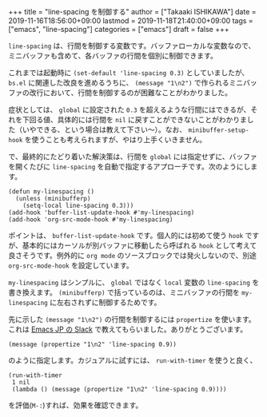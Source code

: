 +++
title = "line-spacing を制御する"
author = ["Takaaki ISHIKAWA"]
date = 2019-11-16T18:56:00+09:00
lastmod = 2019-11-18T21:40:00+09:00
tags = ["emacs", "line-spacing"]
categories = ["emacs"]
draft = false
+++

`line-spacing` は、行間を制御する変数です。バッファローカルな変数なので、ミニバッファも含めて、各バッファの行間を個別に制御できます。  

これまでは起動時に `(set-default 'line-spacing 0.3)` としていましたが、 `bs.el` に関連した改良を進めるうちに、 `(message "1\n2")` で作られるミニバッファの改行において、行間を制御するのが困難なことがわかりました。  

症状としては、 `global` に設定された `0.3` を超えるような行間にはできるが、それを下回る値、具体的には行間を `nil` に戻すことができないことがわかりました（いやできる、という場合は教えて下さい〜）。なお、 `minibuffer-setup-hook` を使うことも考えられますが、やはり上手くいきません。  

で、最終的にたどり着いた解決策は、行間を `global` には指定せずに、バッファを開くたびに `line-spacing` を自動で指定するアプローチです。次のようにします。  

```emacs-lisp
(defun my-linespacing ()
  (unless (minibufferp)
    (setq-local line-spacing 0.3)))
(add-hook 'buffer-list-update-hook #'my-linespacing)
(add-hook 'org-src-mode-hook #'my-linespacing)
```

ポイントは、 `buffer-list-update-hook` です。個人的には初めて使う `hook` ですが、基本的にはカーソルが別バッファに移動したら呼ばれる `hook` として考えて良さそうです。例外的に `org mode` のソースブロックでは発火しないので、別途 `org-src-mode-hook` を設定しています。  

`my-linespacing` はシンプルに、 `global` ではなく `local` 変数の `line-spacing` を書き換えます。 `(minibufferp)` で括っているのは、ミニバッファの行間を `my-linespacing` に左右されずに制御するためです。  

先に示した `(message "1\n2")` の行間を制御するには `propertize` を使います。これは [Emacs JP の Slack](https://emacs-jp.github.io/) で教えてもらいました。ありがとうございます。  

```emacs-lisp
(message (propertize "1\n2" 'line-spacing 0.9))
```

のように指定します。カジュアルに試すには、 `run-with-timer` を使うと良く、  

```emacs-lisp
(run-with-timer
 1 nil
 (lambda () (message (propertize "1\n2" 'line-spacing 0.9))))
```

を評価(`M-:`)すれば、効果を確認できます。
